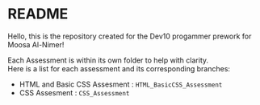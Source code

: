 # README
Hello, this is the repository created for the Dev10 progammer prework for Moosa Al-Nimer!

Each Assessment is within its own folder to help with clarity.  
Here is a list for each assessment and its corresponding branches:  
- HTML and Basic CSS Assesment :  ```HTML_BasicCSS_Assessment```
- CSS Assesment :  ```CSS_Assessment```